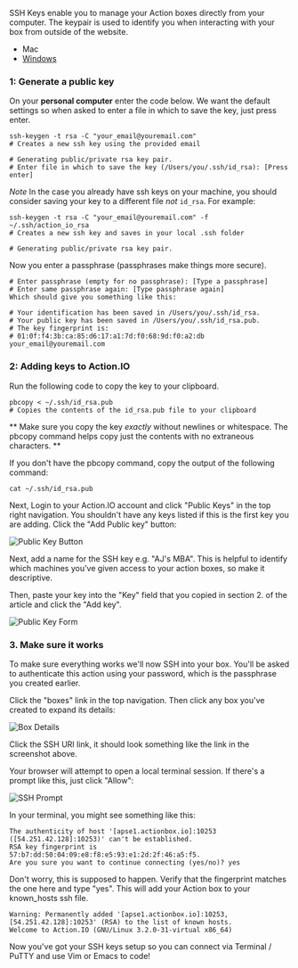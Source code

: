 SSH Keys enable you to manage your Action boxes directly from your computer.  The keypair is used to identify you when interacting with your box from outside of the website.

<ul class="inline choices">
  <li class="selected">Mac</li>
  <li><a href="http://help.action.io/customer/portal/articles/1034948-add-ssh-keys-to-action-io-windows-xp-">Windows</a></li>
</ul>

### 1: Generate a public key

On your **personal computer** enter the code below. We want the default settings so when asked to enter a file in which to save the key, just press enter.

    ssh-keygen -t rsa -C "your_email@youremail.com"
    # Creates a new ssh key using the provided email

    # Generating public/private rsa key pair.
    # Enter file in which to save the key (/Users/you/.ssh/id_rsa): [Press enter]

*Note* In the case you already have ssh keys on your machine, you should consider saving your key to a different file *not* `id_rsa`. For example:

    ssh-keygen -t rsa -C "your_email@youremail.com" -f ~/.ssh/action_io_rsa
    # Creates a new ssh key and saves in your local .ssh folder
    
    # Generating public/private rsa key pair.

Now you enter a passphrase (passphrases make things more secure).

    # Enter passphrase (empty for no passphrase): [Type a passphrase]
    # Enter same passphrase again: [Type passphrase again]
    Which should give you something like this:

    # Your identification has been saved in /Users/you/.ssh/id_rsa.
    # Your public key has been saved in /Users/you/.ssh/id_rsa.pub.
    # The key fingerprint is:
    # 01:0f:f4:3b:ca:85:d6:17:a1:7d:f0:68:9d:f0:a2:db your_email@youremail.com

### 2: Adding keys to Action.IO

Run the following code to copy the key to your clipboard.

    pbcopy < ~/.ssh/id_rsa.pub
    # Copies the contents of the id_rsa.pub file to your clipboard

** Make sure you copy the key _exactly_ without newlines or whitespace. The pbcopy command helps copy just the contents with no extraneous characters. **

If you don't have the pbcopy command, copy the output of the following command:

    cat ~/.ssh/id_rsa.pub

Next, Login to your Action.IO account and click "Public Keys" in the top right navigation.  You shouldn't have any keys listed if this is the first key you are adding. Click the "Add Public key" button:

![Public Key Button](https://raw.github.com/action-io/action-assets/master/support/screenshots/add-public-key-button.png)

Next, add a name for the SSH key e.g. "AJ's MBA".  This is helpful to identify which machines you've given access to your action boxes, so make it descriptive.

Then, paste your key into the "Key" field that you copied in section 2. of the article and click the "Add key".

![Public Key Form](https://raw.github.com/action-io/action-assets/master/support/screenshots/public-key-form.png)

### 3. Make sure it works

To make sure everything works we'll now SSH into your box. You'll be asked to authenticate this action using your password, which is the passphrase you created earlier.

Click the "boxes" link in the top navigation.  Then click any box you've created to expand its details:

![Box Details](https://raw.github.com/action-io/action-assets/master/support/screenshots/box-details.png)

Click the SSH URI link, it should look something like the link in the screenshot above.

Your browser will attempt to open a local terminal session. If there's a prompt like this, just click "Allow":

![SSH Prompt](https://raw.github.com/action-io/action-assets/master/support/screenshots/ssh-confirm-prompt.png)

In your terminal, you might see something like this:

    The authenticity of host '[apse1.actionbox.io]:10253    ([54.251.42.128]:10253)' can't be established.
    RSA key fingerprint is 57:b7:dd:50:04:09:e8:f8:e5:93:e1:2d:2f:46:a5:f5.
    Are you sure you want to continue connecting (yes/no)? yes

Don't worry, this is supposed to happen. Verify that the fingerprint matches the one here and type "yes". This will add your Action box to your known_hosts ssh file.

    Warning: Permanently added '[apse1.actionbox.io]:10253, [54.251.42.128]:10253' (RSA) to the list of known hosts.
    Welcome to Action.IO (GNU/Linux 3.2.0-31-virtual x86_64)

Now you've got your SSH keys setup so you can connect via Terminal / PuTTY and use Vim or Emacs to code!
